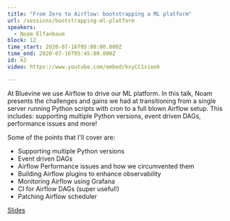 ```yaml
---
title: "From Zero to Airflow: bootstrapping a ML platform"
url: /sessions/bootstrapping-ml-platform
speakers:
  - Noam Elfanbaum
block: 12
time_start: 2020-07-16T05:00:00.000Z
time_end: 2020-07-16T05:45:00.000Z
id: k2
video: https://www.youtube.com/embed/kxyCC1sieok

---
```


At Bluevine we use Airflow to drive our ML platform. In this talk, Noam presents the challenges and gains we had at transitioning from a single server running Python scripts with cron to a full blown Airflow setup. This includes: supporting multiple Python versions,  event driven DAGs, performance issues and more!
<!--more-->

Some of the points that I'll cover are:

- Supporting multiple Python versions
- Event driven DAGs 
- Airflow Performance issues and how we circumvented them
- Building Airflow plugins to enhance observability 
- Monitoring Airflow using Grafana
- CI for Airflow DAGs (super useful!)
- Patching Airflow scheduler

[Slides](https://www.slideshare.net/noamelf/airflow-summit-2020) 